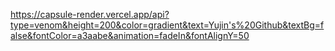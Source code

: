 https://capsule-render.vercel.app/api?type=venom&height=200&color=gradient&text=Yujin's%20Github&textBg=false&fontColor=a3aabe&animation=fadeIn&fontAlignY=50


